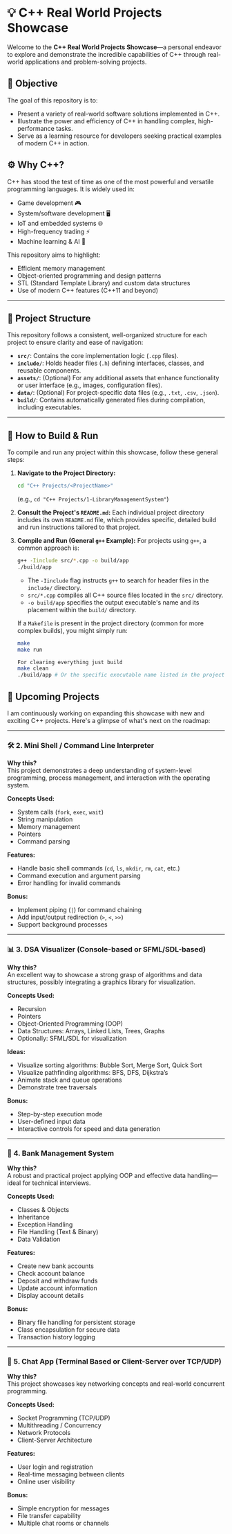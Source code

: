 # 💡 C++ Real World Projects Showcase

Welcome to the **C++ Real World Projects Showcase**—a personal endeavor to explore and demonstrate the incredible capabilities of C++ through real-world applications and problem-solving projects.

## 🎯 Objective

The goal of this repository is to:

- Present a variety of real-world software solutions implemented in C++.
- Illustrate the power and efficiency of C++ in handling complex, high-performance tasks.
- Serve as a learning resource for developers seeking practical examples of modern C++ in action.

## ⚙️ Why C++?

C++ has stood the test of time as one of the most powerful and versatile programming languages. It is widely used in:

- Game development 🎮
- System/software development 🖥️
- IoT and embedded systems 🌐
- High-frequency trading ⚡
- Machine learning & AI 🚀

This repository aims to highlight:

- Efficient memory management
- Object-oriented programming and design patterns
- STL (Standard Template Library) and custom data structures
- Use of modern C++ features (C++11 and beyond)

---

## 📂 Project Structure

This repository follows a consistent, well-organized structure for each project to ensure clarity and ease of navigation:

- **`src/`**: Contains the core implementation logic (`.cpp` files).
- **`include/`**: Holds header files (`.h`) defining interfaces, classes, and reusable components.
- **`assets/`**: (Optional) For any additional assets that enhance functionality or user interface (e.g., images, configuration files).
- **`data/`**: (Optional) For project-specific data files (e.g., `.txt`, `.csv`, `.json`).
- **`build/`**: Contains automatically generated files during compilation, including executables.

---

## 🚀 How to Build & Run

To compile and run any project within this showcase, follow these general steps:

1.  **Navigate to the Project Directory:**

    ```bash
    cd "C++ Projects/<ProjectName>"
    ```

    (e.g., `cd "C++ Projects/1-LibraryManagementSystem"`)

2.  **Consult the Project's `README.md`:** Each individual project directory includes its own `README.md` file, which provides specific, detailed build and run instructions tailored to that project.

3.  **Compile and Run (General `g++` Example):**
    For projects using `g++`, a common approach is:

    ```bash
    g++ -Iinclude src/*.cpp -o build/app
    ./build/app
    ```

    - The `-Iinclude` flag instructs `g++` to search for header files in the `include/` directory.
    - `src/*.cpp` compiles all C++ source files located in the `src/` directory.
    - `-o build/app` specifies the output executable's name and its placement within the `build/` directory.

    If a `Makefile` is present in the project directory (common for more complex builds), you might simply run:

    ```bash
    make
    make run

    For clearing everything just build
    make clean
    ./build/app # Or the specific executable name listed in the project's README.md
    ```

## 🚧 Upcoming Projects

I am continuously working on expanding this showcase with new and exciting C++ projects. Here's a glimpse of what's next on the roadmap:

---

### 🛠️ 2. Mini Shell / Command Line Interpreter

**Why this?**  
This project demonstrates a deep understanding of system-level programming, process management, and interaction with the operating system.

**Concepts Used:**

- System calls (`fork`, `exec`, `wait`)
- String manipulation
- Memory management
- Pointers
- Command parsing

**Features:**

- Handle basic shell commands (`cd`, `ls`, `mkdir`, `rm`, `cat`, etc.)
- Command execution and argument parsing
- Error handling for invalid commands

**Bonus:**

- Implement piping (`|`) for command chaining
- Add input/output redirection (`>`, `<`, `>>`)
- Support background processes

---

### 📊 3. DSA Visualizer (Console-based or SFML/SDL-based)

**Why this?**  
An excellent way to showcase a strong grasp of algorithms and data structures, possibly integrating a graphics library for visualization.

**Concepts Used:**

- Recursion
- Pointers
- Object-Oriented Programming (OOP)
- Data Structures: Arrays, Linked Lists, Trees, Graphs
- Optionally: SFML/SDL for visualization

**Ideas:**

- Visualize sorting algorithms: Bubble Sort, Merge Sort, Quick Sort
- Visualize pathfinding algorithms: BFS, DFS, Dijkstra’s
- Animate stack and queue operations
- Demonstrate tree traversals

**Bonus:**

- Step-by-step execution mode
- User-defined input data
- Interactive controls for speed and data generation

---

### 🏦 4. Bank Management System

**Why this?**  
A robust and practical project applying OOP and effective data handling—ideal for technical interviews.

**Concepts Used:**

- Classes & Objects
- Inheritance
- Exception Handling
- File Handling (Text & Binary)
- Data Validation

**Features:**

- Create new bank accounts
- Check account balance
- Deposit and withdraw funds
- Update account information
- Display account details

**Bonus:**

- Binary file handling for persistent storage
- Class encapsulation for secure data
- Transaction history logging

---

### 💬 5. Chat App (Terminal Based or Client-Server over TCP/UDP)

**Why this?**  
This project showcases key networking concepts and real-world concurrent programming.

**Concepts Used:**

- Socket Programming (TCP/UDP)
- Multithreading / Concurrency
- Network Protocols
- Client-Server Architecture

**Features:**

- User login and registration
- Real-time messaging between clients
- Online user visibility

**Bonus:**

- Simple encryption for messages
- File transfer capability
- Multiple chat rooms or channels
